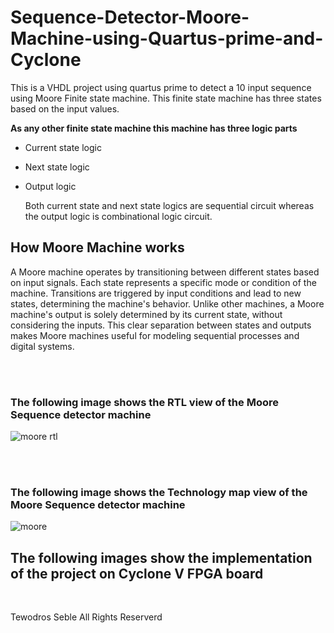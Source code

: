 # Sequence-Detector-Moore-Machine-using-Quartus-prime-and-Cyclone

This is a VHDL project using quartus prime to detect a 10 input sequence using Moore Finite state machine. 
This finite state machine has three states based on the input values. 

**As any other finite state machine this machine has three logic parts**
- Current state logic
- Next state logic
- Output logic

  Both current state and next state logics are sequential circuit whereas the output logic is combinational logic circuit.

## How Moore Machine works 
A Moore machine operates by transitioning between different states based on input signals. Each state represents a specific mode or condition of the machine. Transitions are triggered by input conditions and lead to new states, determining the machine's behavior. Unlike other machines, a Moore machine's output is solely determined by its current state, without considering the inputs. This clear separation between states and outputs makes Moore machines useful for modeling sequential processes and digital systems.

<br/><br/>
### The following image shows the RTL view of the Moore Sequence detector machine
<img src="fsm_rtl.png" alt="moore rtl"/>

<br/><br/>
### The following image shows the Technology map view of the Moore Sequence detector machine
<img src="fsm.png" alt="moore" />

## The following images show the implementation of the project on Cyclone V FPGA board

<br/>
<img src="sequence1.jpg" alt=''/>
<br/>
<img src="sequence2.jpg" alt=''/>
<br/>
<img src="sequence3.jpg" alt=''/>
</br>
<img src="sequence4.jpg" alt=''/>
</br>
<img src="sequence5.jpg" alt=''/>
<br/>


Tewodros Seble
All Rights Reserverd
